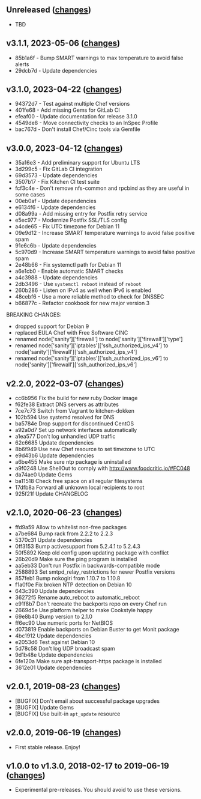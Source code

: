 ## Unreleased ([changes](https://github.com/infertux/chef-sanity/compare/3.1.1...master))

  * TBD

## v3.1.1, 2023-05-06 ([changes](https://github.com/infertux/chef-sanity/compare/3.1.0...3.1.1))

  * 85b1a6f - Bump SMART warnings to max temperature to avoid false alerts
  * 29dcb7d - Update dependencies

## v3.1.0, 2023-04-22 ([changes](https://github.com/infertux/chef-sanity/compare/3.0.0...3.1.0))

  * 94372d7 - Test against multiple Chef versions
  * 401fe68 - Add missing Gems for GitLab CI
  * efeaf00 - Update documentation for release 3.1.0
  * 4549de8 - Move connectivity checks to an InSpec Profile
  * bac767d - Don't install Chef/Cinc tools via Gemfile

## v3.0.0, 2023-04-12 ([changes](https://github.com/infertux/chef-sanity/compare/2.2.0...3.0.0))

  * 35a16e3 - Add preliminary support for Ubuntu LTS
  * 3d299c5 - Fix GitLab CI integration
  * 69d3573 - Update dependencies
  * 3507b17 - Fix Kitchen CI test suite
  * fcf3c4e - Don't remove nfs-common and rpcbind as they are useful in some cases
  * 00eb0af - Update dependencies
  * e6134f6 - Update dependencies
  * d08a99a - Add missing entry for Postfix retry service
  * e5ec977 - Modernize Postfix SSL/TLS config
  * a4cde65 - Fix UTC timezone for Debian 11
  * 09e9d12 - Increase SMART temperature warnings to avoid false positive spam
  * 91e6c6b - Update dependencies
  * 5c970d9 - Increase SMART temperature warnings to avoid false positive spam
  * 2e48b66 - Fix systemctl path for Debian 11
  * a6e1cb0 - Enable automatic SMART checks
  * a4c3988 - Update dependencies
  * 2db3496 - Use `systemctl reboot` instead of `reboot`
  * 260b286 - Listen on IPv4 as well when IPv6 is enabled
  * 48cebf6 - Use a more reliable method to check for DNSSEC
  * b66877c - Refactor cookbook for new major version 3

  BREAKING CHANGES:
  - dropped support for Debian 9
  - replaced EULA Chef with Free Software CINC
  - renamed node['sanity']['firewall'] to node['sanity']['firewall']['type']
  - renamed node['sanity']['iptables']['ssh_authorized_ips_v4'] to node['sanity']['firewall']['ssh_authorized_ips_v4']
  - renamed node['sanity']['iptables']['ssh_authorized_ips_v6'] to node['sanity']['firewall']['ssh_authorized_ips_v6']

## v2.2.0, 2022-03-07 ([changes](https://github.com/infertux/chef-sanity/compare/2.1.0...2.2.0))

  * cc6b956 Fix the build for new ruby Docker image
  * f62fe38 Extract DNS servers as attributes
  * 7ce7c73 Switch from Vagrant to kitchen-dokken
  * 102b594 Use systemd resolved for DNS
  * ba5784e Drop support for discontinued CentOS
  * a92a0d7 Set up network interfaces automatically
  * a1ea577 Don't log unhandled UDP traffic
  * 62c6685 Update dependencies
  * 8b6f949 Use new Chef resource to set timezone to UTC
  * e9d43b6 Update dependencies
  * a6be455 Make sure ntp package is uninstalled
  * a9f0248 Use ShellOut to comply with http://www.foodcritic.io/#FC048
  * da74ae0 Update Gems
  * ba11518 Check free space on all regular filesystems
  * 17dfb8a Forward all unknown local recipients to root
  * 925f21f Update CHANGELOG

## v2.1.0, 2020-06-23 ([changes](https://github.com/infertux/chef-sanity/compare/2.0.1...2.1.0))

  * ffd9a59 Allow to whitelist non-free packages
  * a7be684 Bump rack from 2.2.2 to 2.2.3
  * 5370c31 Update dependencies
  * 0ff3153 Bump activesupport from 5.2.4.1 to 5.2.4.3
  * 50f5892 Keep old config upon updating package with conflict
  * 26b20d9 Make sure the ping program is installed
  * aa5eb33 Don't run Postfix in backwards-compatible mode
  * 2588893 Set smtpd_relay_restrictions for newer Postfix versions
  * 857feb1 Bump nokogiri from 1.10.7 to 1.10.8
  * f1a0f0e Fix broken NTP detection on Debian 10
  * 643c390 Update dependencies
  * 36272f5 Rename auto_reboot to automatic_reboot
  * e91f8b7 Don't recreate the backports repo on every Chef run
  * 2669d5e Use platform helper to make Cookstyle happy
  * 69e8b40 Bump version to 2.1.0
  * ff6ec90 Use numeric ports for NetBIOS
  * d073819 Enable backports on Debian Buster to get Monit package
  * 4bc1912 Update dependencies
  * e2053d6 Test against Debian 10
  * 5d78c58 Don't log UDP broadcast spam
  * 9d1b48e Update dependencies
  * 6fe120a Make sure apt-transport-https package is installed
  * 3612e01 Update dependencies

## v2.0.1, 2019-08-23 ([changes](https://github.com/infertux/chef-sanity/compare/2.0.0...2.0.1))

  * [BUGFIX] Don't email about successful package upgrades
  * [BUGFIX] Update Gems
  * [BUGFIX] Use built-in `apt_update` resource

## v2.0.0, 2019-06-19 ([changes](https://github.com/infertux/chef-sanity/compare/1.3.0...2.0.0))

  * First stable release. Enjoy!

## v1.0.0 to v1.3.0, 2018-02-17 to 2019-06-19 ([changes](https://github.com/infertux/chef-sanity/compare/1.0.0...1.3.0))

  * Experimental pre-releases. You should avoid to use these versions.
